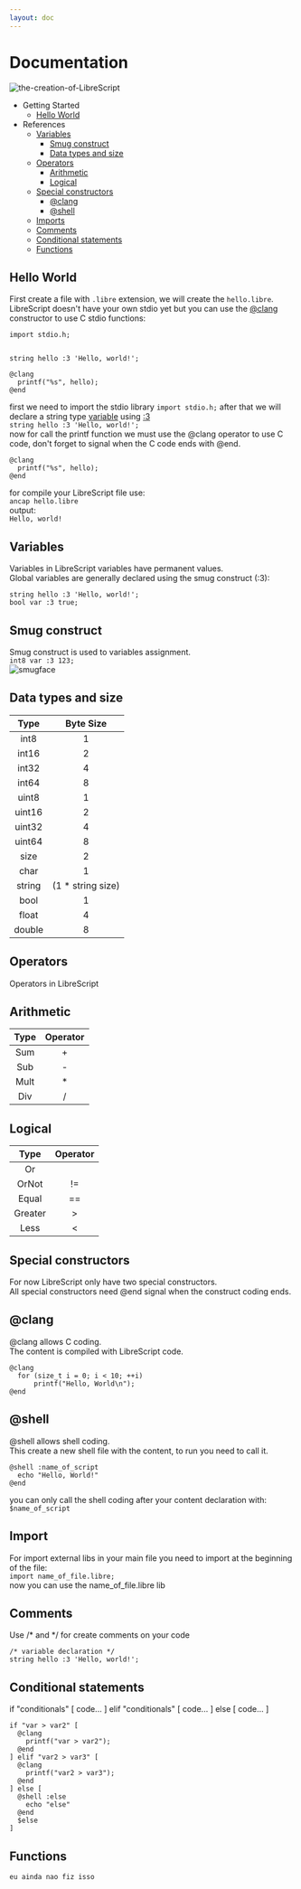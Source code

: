 ```yaml
---
layout: doc
---
```

# Documentation
![the-creation-of-LibreScript](the-creation-of-LibreScript.png)

- Getting Started
  - [Hello World](#hello-world)
- References
  - [Variables](#variables)
    - [Smug construct](#smug-construct)
    - [Data types and size](#data-types-and-size)
  - [Operators](#operators)
    - [Arithmetic](#arithmetic)
    - [Logical](#logical)
  - [Special constructors](#special-constructors)
    - [@clang](#clang)
    - [@shell](#shell)
  - [Imports](#import)
  - [Comments](#comments)
  - [Conditional statements](#conditional-statements)
  - [Functions](#functions)

## Hello World
First create a file with `.libre` extension, we will create the `hello.libre`.\
LibreScript doesn't have your own stdio yet but you can use the [@clang](#clang) constructor to use C stdio functions:
```
import stdio.h;


string hello :3 'Hello, world!';

@clang
  printf("%s", hello);
@end
```
first we need to import the stdio library
`import stdio.h;`
after that we will declare a string type [variable](#variables) using [:3](#smug-construct)\
`string hello :3 'Hello, world!';`\
now for call the printf function we must use the @clang operator to use C code, don't forget to signal when the C code ends with @end.
```
@clang
  printf("%s", hello);
@end
```
for compile your LibreScript file use:\
`ancap hello.libre`\
output:\
`Hello, world!`

## Variables
Variables in LibreScript variables have permanent values.\
Global variables are generally declared using the smug construct (:3):
```
string hello :3 'Hello, world!';
bool var :3 true;
```

## Smug construct
Smug construct is used to variables assignment.\
`int8 var :3 123;`\
![smugface](smug-face.png)

## Data types and size

|  Type  |     Byte Size     |
|:------:|:-----------------:|
|  int8  |         1         |
|  int16 |         2         |
|  int32 |         4         |
|  int64 |         8         |
|  uint8 |         1         |
| uint16 |         2         |
| uint32 |         4         |
| uint64 |         8         |
|  size  |         2         |
|  char  |         1         |
| string | (1 * string size) |
|  bool  |         1         |
|  float |         4         |
| double |         8         |

## Operators
Operators in LibreScript

## Arithmetic

| Type | Operator |
|:----:|:--------:|
|  Sum |     +    |
|  Sub |     -    |
| Mult |     *    |
|  Div |     /    |

## Logical

|   Type  | Operator |
|:-------:|:--------:|
|    Or   |    ||    |
|  OrNot  |    !=    |
|  Equal  |    ==    |
| Greater |     >    |
|   Less  |     <    |

## Special constructors
For now LibreScript only have two special constructors.\
All special constructors need @end signal when the construct coding ends.

## @clang
@clang allows C coding.\
The content is compiled with LibreScript code.
```
@clang 
  for (size_t i = 0; i < 10; ++i)
      printf("Hello, World\n");
@end
```

## @shell
@shell allows shell coding.\
This create a new shell file with the content, to run you need to call it.
```
@shell :name_of_script 
  echo "Hello, World!"
@end
```
you can only call the shell coding after your content declaration with:\
`$name_of_script`

## Import
For import external libs in your main file you need to import at the beginning of the file:\
`import name_of_file.libre;` \
now you can use the name_of_file.libre lib

## Comments
Use /* and */ for create comments on your code

```
/* variable declaration */
string hello :3 'Hello, world!';
```

## Conditional statements
if "conditionals" [
  code...
] elif "conditionals" [
  code...
] else [
  code...
]

```
if "var > var2" [
  @clang
    printf("var > var2");
  @end
] elif "var2 > var3" [
  @clang
    printf("var2 > var3");
  @end
] else [
  @shell :else
    echo "else"
  @end
  $else
]
```

## Functions
`eu ainda nao fiz isso` 